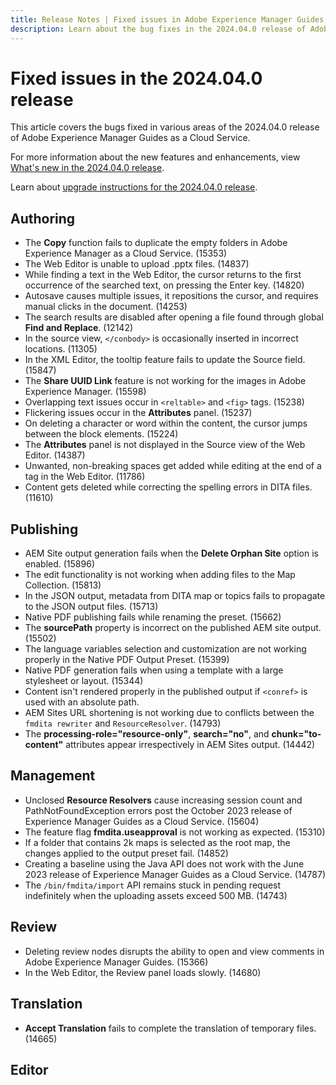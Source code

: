 ```yaml
---
title: Release Notes | Fixed issues in Adobe Experience Manager Guides, 2024.4.0 release
description: Learn about the bug fixes in the 2024.04.0 release of Adobe Experience Manager Guides as a Cloud Service.
---
```


# Fixed issues in the 2024.04.0 release 

This article covers the bugs fixed in various areas of the 2024.04.0 release of Adobe Experience Manager Guides as a Cloud Service.

For more information about the new features and enhancements, view [What's new in the 2024.04.0 release](whats-new-2024-04-0.md).

Learn about [upgrade instructions for the 2024.04.0 release](upgrade-instructions-2024-04-0.md).

## Authoring

- The **Copy** function fails to duplicate the empty folders in Adobe Experience Manager as a Cloud Service. (15353)
- The Web Editor is unable to upload .pptx files. (14837)
-  While finding a text in the Web Editor, the cursor returns to the first occurrence of the searched text, on pressing the Enter key. (14820)
- Autosave causes multiple issues, it repositions the cursor, and requires manual clicks in the document. (14253)
- The search results are disabled after opening a file found through global **Find and Replace**. (12142)
- In the source view, `</conbody>` is occasionally inserted in incorrect locations. (11305)
- In the XML Editor, the tooltip feature fails to update the Source field. (15847)
- The **Share UUID Link** feature is not working for the images in Adobe Experience Manager. (15598)
- Overlapping text issues occur in `<reltable>` and `<fig>` tags. (15238) 
- Flickering issues occur in the **Attributes** panel. (15237)
- On deleting a character or word within the content, the cursor jumps between the block elements. (15224)
- The **Attributes** panel is not displayed in the Source view of the Web Editor. (14387)
- Unwanted, non-breaking spaces get added while editing at the end of a tag in the Web Editor. (11786)
- Content gets deleted while correcting the spelling errors in DITA files. (11610)


## Publishing

- AEM Site output generation fails when the **Delete Orphan Site** option is enabled. (15896)
- The edit functionality is not working when adding files to the Map Collection. (15813)
- In the JSON output, metadata from DITA map or topics fails to propagate to the JSON output files. (15713)
- Native PDF publishing fails while renaming the preset. (15662)
- The **sourcePath** property is incorrect on the published AEM site output. (15502)
- The language variables selection and customization are not working properly in the Native PDF Output Preset. (15399)
- Native PDF generation fails when using a template with a large stylesheet or layout. (15344)
- Content isn't rendered properly in the published output if `<conref>` is used with an absolute path.
- AEM Sites URL shortening is not working due to conflicts between the `fmdita rewriter` and `ResourceResolver`. (14793)
- The **processing-role="resource-only"**, **search="no"**, and **chunk="to-content"** attributes appear irrespectively in AEM Sites output. (14442)

## Management

- Unclosed **Resource Resolvers** cause increasing session count and PathNotFoundException errors post the October 2023 release of Experience Manager Guides as a Cloud Service. (15604)
- The feature flag **fmdita.useapproval** is not working as expected. (15310)
- If a folder that contains 2k maps is selected as the root map, the changes applied to the output preset fail. (14852)  
- Creating a baseline using the Java API does not work with the June 2023 release of Experience Manager Guides as a Cloud Service. (14787)
- The `/bin/fmdita/import` API remains stuck in pending request indefinitely when the uploading assets exceed 500 MB. (14743)

## Review

- Deleting review nodes disrupts the ability to open and view comments in Adobe Experience Manager Guides. (15366)
- In the Web Editor, the Review panel loads slowly. (14680)

## Translation

- **Accept Translation** fails to complete the translation of temporary files. (14665)

## Editor 









